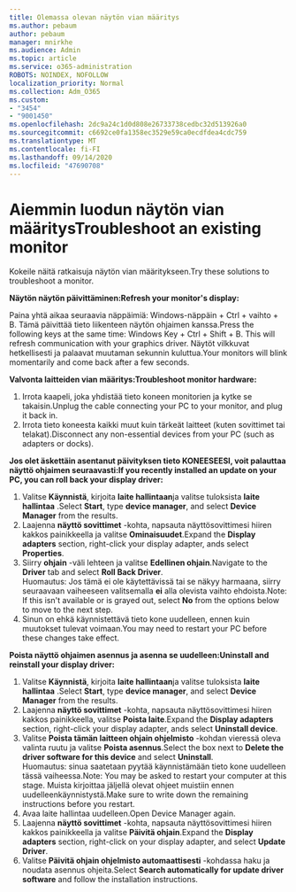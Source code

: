 ```yaml
---
title: Olemassa olevan näytön vian määritys
ms.author: pebaum
author: pebaum
manager: mnirkhe
ms.audience: Admin
ms.topic: article
ms.service: o365-administration
ROBOTS: NOINDEX, NOFOLLOW
localization_priority: Normal
ms.collection: Adm_O365
ms.custom:
- "3454"
- "9001450"
ms.openlocfilehash: 2dc9a24c1d0d808e26733738cedbc32d513926a0
ms.sourcegitcommit: c6692ce0fa1358ec3529e59ca0ecdfdea4cdc759
ms.translationtype: MT
ms.contentlocale: fi-FI
ms.lasthandoff: 09/14/2020
ms.locfileid: "47690708"
---
```

# <a name="troubleshoot-an-existing-monitor"></a><span data-ttu-id="f3290-102">Aiemmin luodun näytön vian määritys</span><span class="sxs-lookup"><span data-stu-id="f3290-102">Troubleshoot an existing monitor</span></span>

<span data-ttu-id="f3290-103">Kokeile näitä ratkaisuja näytön vian määritykseen.</span><span class="sxs-lookup"><span data-stu-id="f3290-103">Try these solutions to troubleshoot a monitor.</span></span> 

<span data-ttu-id="f3290-104">**Näytön näytön päivittäminen:**</span><span class="sxs-lookup"><span data-stu-id="f3290-104">**Refresh your monitor's display:**</span></span>

<span data-ttu-id="f3290-105">Paina yhtä aikaa seuraavia näppäimiä: Windows-näppäin + Ctrl + vaihto + B. Tämä päivittää tieto liikenteen näytön ohjaimen kanssa.</span><span class="sxs-lookup"><span data-stu-id="f3290-105">Press the following keys at the same time: Windows Key  + Ctrl + Shift + B. This will refresh communication with your graphics driver.</span></span> <span data-ttu-id="f3290-106">Näytöt vilkkuvat hetkellisesti ja palaavat muutaman sekunnin kuluttua.</span><span class="sxs-lookup"><span data-stu-id="f3290-106">Your monitors will blink momentarily and come back after a few seconds.</span></span>

<span data-ttu-id="f3290-107">**Valvonta laitteiden vian määritys:**</span><span class="sxs-lookup"><span data-stu-id="f3290-107">**Troubleshoot monitor hardware:**</span></span>

1. <span data-ttu-id="f3290-108">Irrota kaapeli, joka yhdistää tieto koneen monitorien ja kytke se takaisin.</span><span class="sxs-lookup"><span data-stu-id="f3290-108">Unplug the cable connecting your PC to your monitor, and plug it back in.</span></span>
2. <span data-ttu-id="f3290-109">Irrota tieto koneesta kaikki muut kuin tärkeät laitteet (kuten sovittimet tai telakat).</span><span class="sxs-lookup"><span data-stu-id="f3290-109">Disconnect any non-essential devices from your PC (such as adapters or docks).</span></span>

<span data-ttu-id="f3290-110">**Jos olet äskettäin asentanut päivityksen tieto KONEESEESI, voit palauttaa näyttö ohjaimen seuraavasti:**</span><span class="sxs-lookup"><span data-stu-id="f3290-110">**If you recently installed an update on your PC, you can roll back your display driver:**</span></span>

1. <span data-ttu-id="f3290-111">Valitse **Käynnistä**, kirjoita **laite hallintaan**ja valitse tuloksista **laite hallintaa** .</span><span class="sxs-lookup"><span data-stu-id="f3290-111">Select **Start**, type **device manager**, and select **Device Manager** from the results.</span></span>
2. <span data-ttu-id="f3290-112">Laajenna **näyttö sovittimet** -kohta, napsauta näyttösovittimesi hiiren kakkos painikkeella ja valitse **Ominaisuudet**.</span><span class="sxs-lookup"><span data-stu-id="f3290-112">Expand the **Display adapters** section, right-click your display adapter, ands select **Properties**.</span></span>
3. <span data-ttu-id="f3290-113">Siirry **ohjain** -väli lehteen ja valitse **Edellinen ohjain**.</span><span class="sxs-lookup"><span data-stu-id="f3290-113">Navigate to the **Driver** tab and select **Roll Back Driver**.</span></span> <br>
<span data-ttu-id="f3290-114">Huomautus: Jos tämä ei ole käytettävissä tai se näkyy harmaana, siirry seuraavaan vaiheeseen valitsemalla **ei** alla olevista vaihto ehdoista.</span><span class="sxs-lookup"><span data-stu-id="f3290-114">Note: If this isn't available or is grayed out, select **No** from the options below to move to the next step.</span></span>
4. <span data-ttu-id="f3290-115">Sinun on ehkä käynnistettävä tieto kone uudelleen, ennen kuin muutokset tulevat voimaan.</span><span class="sxs-lookup"><span data-stu-id="f3290-115">You may need to restart your PC before these changes take effect.</span></span>

<span data-ttu-id="f3290-116">**Poista näyttö ohjaimen asennus ja asenna se uudelleen:**</span><span class="sxs-lookup"><span data-stu-id="f3290-116">**Uninstall and reinstall your display driver:**</span></span>

1. <span data-ttu-id="f3290-117">Valitse **Käynnistä**, kirjoita **laite hallintaan**ja valitse tuloksista **laite hallintaa** .</span><span class="sxs-lookup"><span data-stu-id="f3290-117">Select **Start**, type **device manager**, and select **Device Manager** from the results.</span></span>
2. <span data-ttu-id="f3290-118">Laajenna **näyttö sovittimet** -kohta, napsauta näyttösovittimesi hiiren kakkos painikkeella, valitse **Poista laite**.</span><span class="sxs-lookup"><span data-stu-id="f3290-118">Expand the **Display adapters** section, right-click your display adapter, ands select **Uninstall device**.</span></span> 
3. <span data-ttu-id="f3290-119">Valitse **Poista tämän laitteen ohjain ohjelmisto** -kohdan vieressä oleva valinta ruutu ja valitse **Poista asennus**.</span><span class="sxs-lookup"><span data-stu-id="f3290-119">Select the box next to **Delete the driver software for this device** and select **Uninstall**.</span></span><br>
<span data-ttu-id="f3290-120">Huomautus: sinua saatetaan pyytää käynnistämään tieto kone uudelleen tässä vaiheessa.</span><span class="sxs-lookup"><span data-stu-id="f3290-120">Note: You may be asked to restart your computer at this stage.</span></span> <span data-ttu-id="f3290-121">Muista kirjoittaa jäljellä olevat ohjeet muistiin ennen uudelleenkäynnistystä.</span><span class="sxs-lookup"><span data-stu-id="f3290-121">Make sure to write down the remaining instructions before you restart.</span></span>
4. <span data-ttu-id="f3290-122">Avaa laite hallintaa uudelleen.</span><span class="sxs-lookup"><span data-stu-id="f3290-122">Open Device Manager again.</span></span>
5. <span data-ttu-id="f3290-123">Laajenna **näyttö sovittimet** -kohta, napsauta näyttösovittimesi hiiren kakkos painikkeella ja valitse **Päivitä ohjain**.</span><span class="sxs-lookup"><span data-stu-id="f3290-123">Expand the **Display adapters** section, right-click on your display adapter, and select **Update Driver**.</span></span>
6. <span data-ttu-id="f3290-124">Valitse **Päivitä ohjain ohjelmisto automaattisesti** -kohdassa haku ja noudata asennus ohjeita.</span><span class="sxs-lookup"><span data-stu-id="f3290-124">Select **Search automatically for update driver software** and follow the installation instructions.</span></span>